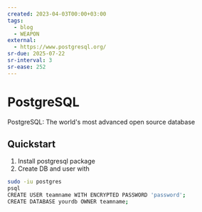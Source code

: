 ```yaml
---
created: 2023-04-03T00:00+03:00
tags:
  - blog
  - WEAPON
external:
  - https://www.postgresql.org/
sr-due: 2025-07-22
sr-interval: 3
sr-ease: 252
---
```


# PostgreSQL

PostgreSQL: The world's most advanced open source database

## Quickstart

1. Install postgresql package
2. Create DB and user with

```sh
sudo -iu postgres
psql
CREATE USER teamname WITH ENCRYPTED PASSWORD 'password';
CREATE DATABASE yourdb OWNER teamname;
```
